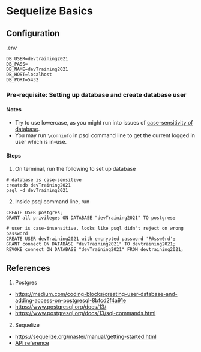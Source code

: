 # Sequelize Basics

## Configuration
.env
```
DB_USER=devtraining2021
DB_PASS=
DB_NAME=devTraining2021
DB_HOST=localhost
DB_PORT=5432
```

### Pre-requisite: Setting up database and create database user

#### Notes
- Try to use lowercase, as you might run into issues of [case-sensitivity of database](https://dba.stackexchange.com/questions/31059/error-database-dbname-does-not-exist).
- You may run `\conninfo` in psql command line to get the current logged in user which is in-use. 

#### Steps
1. On terminal, run the following to set up database
```
# database is case-sensitive
createdb devTraining2021
psql -d devTraining2021
```

2. Inside psql command line, run
```
CREATE USER postgres;
GRANT all privileges ON DATABASE "devTraining2021" TO postgres;

# user is case-insensitive, looks like psql didn't reject on wrong password
CREATE USER devTraining2021 with encrypted password 'P@ssw0rd';
GRANT connect ON DATABASE "devTraining2021" TO devtraining2021; 
REVOKE connect ON DATABASE "devTraining2021" FROM devtraining2021;
```

## References
1. Postgres
- https://medium.com/coding-blocks/creating-user-database-and-adding-access-on-postgresql-8bfcd2f4a91e
- https://www.postgresql.org/docs/13/
- https://www.postgresql.org/docs/13/sql-commands.html
2. Sequelize
- https://sequelize.org/master/manual/getting-started.html
- [API reference](https://sequelize.org/master/class/lib/sequelize.js~Sequelize.html#instance-constructor-constructor)